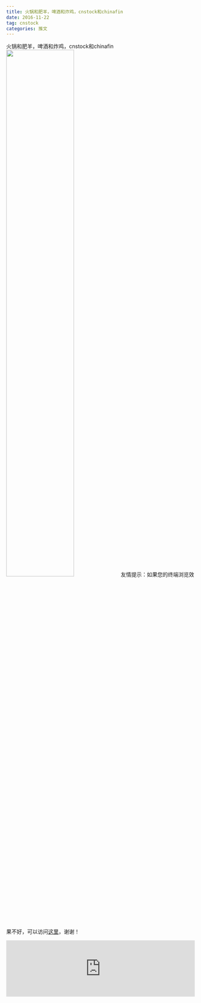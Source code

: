 ```yaml
---
title: 火锅和肥羊，啤酒和炸鸡，cnstock和chinafin
date: 2016-11-22
tag: cnstock
categories: 推文
---
```

火锅和肥羊，啤酒和炸鸡，cnstock和chinafin
<img src="http://mmbiz.qpic.cn/mmbiz_jpg/ACviaWTBFxhY8BokELss3nRIxicEV7Xgs8iaethllnz0BoLeGJBoU9Qic58pZCS4WnYsHicBx9CJno4QSjNPTb0icLzg/0?wx_fmt.jpeg" style="width: 60%; height: auto;"/><!--more-->
友情提示：如果您的终端浏览效果不好，可以访问[这里](https://stata-club.github.io/stata_article/2016-11-22.html)，谢谢！
<iframe src="https://stata-club.github.io/stata_article/2016-11-22.html" id="iframepage" frameborder="0" scrolling="no" marginheight="0" marginwidth="0" width="100%" onLoad="iFrameHeight()"></iframe>
<script type="text/javascript" language="javascript">
function iFrameHeight() {
var ifm= document.getElementById("iframepage");
var subWeb = document.frames ? document.frames["iframepage"].document : ifm.contentDocument;   
if(ifm != null && subWeb != null) {
 ifm.height = subWeb.body.scrollHeight;
} 
} 
</script> 